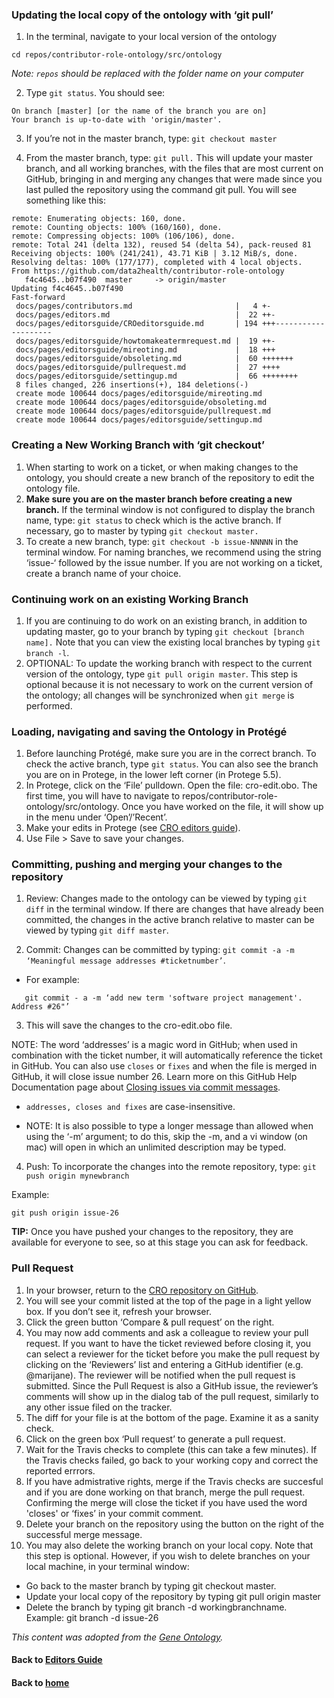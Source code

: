 ### Updating the local copy of the ontology with ‘git pull’

1. In the terminal, navigate to your local version of the ontology
~~~~
cd repos/contributor-role-ontology/src/ontology
~~~~
_Note: `repos` should be replaced with the folder name on your computer_

2. Type `git status`. You should see:

~~~
On branch [master] [or the name of the branch you are on]
Your branch is up-to-date with 'origin/master'.
~~~

3. If you’re not in the master branch, type: `git checkout master`

4. From the master branch, type: `git pull.` This will update your master branch, and all working branches, with the files that are most current on GitHub, bringing in and merging any changes that were made since you last pulled the repository using the command git pull. You will see something like this:
~~~
remote: Enumerating objects: 160, done.
remote: Counting objects: 100% (160/160), done.
remote: Compressing objects: 100% (106/106), done.
remote: Total 241 (delta 132), reused 54 (delta 54), pack-reused 81
Receiving objects: 100% (241/241), 43.71 KiB | 3.12 MiB/s, done.
Resolving deltas: 100% (177/177), completed with 4 local objects.
From https://github.com/data2health/contributor-role-ontology
   f4c4645..b07f490  master     -> origin/master
Updating f4c4645..b07f490
Fast-forward
 docs/pages/contributors.md                       |   4 +-
 docs/pages/editors.md                            |  22 ++-
 docs/pages/editorsguide/CROeditorsguide.md       | 194 +++--------------------
 docs/pages/editorsguide/howtomakeatermrequest.md |  19 ++-
 docs/pages/editorsguide/mireoting.md             |  18 +++
 docs/pages/editorsguide/obsoleting.md            |  60 +++++++
 docs/pages/editorsguide/pullrequest.md           |  27 ++++
 docs/pages/editorsguide/settingup.md             |  66 ++++++++
 8 files changed, 226 insertions(+), 184 deletions(-)
 create mode 100644 docs/pages/editorsguide/mireoting.md
 create mode 100644 docs/pages/editorsguide/obsoleting.md
 create mode 100644 docs/pages/editorsguide/pullrequest.md
 create mode 100644 docs/pages/editorsguide/settingup.md
~~~

### Creating a New Working Branch with ‘git checkout’

1. When starting to work on a ticket, or when making changes to the ontology, you should create a new branch of the repository to edit the ontology file.
2. **Make sure you are on the master branch before creating a new branch.** If the terminal window is not configured to display the branch name, type: `git status` to check which is the active branch. If necessary, go to master by typing `git checkout master.`
3. To create a new branch, type: `git checkout -b issue-NNNNN` in the terminal window. For naming branches, we recommend using the string ‘issue-‘ followed by the issue number. If you are not working on a ticket, create a branch name of your choice.

### Continuing work on an existing Working Branch
1. If you are continuing to do work on an existing branch, in addition to updating master, go to your branch by typing `git checkout [branch name].` Note that you can view the existing local branches by typing `git branch -l`.
2. OPTIONAL: To update the working branch with respect to the current version of the ontology, type `git pull origin master`. This step is optional because it is not necessary to work on the current version of the ontology; all changes will be synchronized when `git merge` is performed.

### Loading, navigating and saving the Ontology in Protégé
1. Before launching Protégé, make sure you are in the correct branch. To check the active branch, type `git status`. You can also see the branch you are on in Protege, in the lower left corner (in Protege 5.5).
2. In Protege, click on the ‘File’ pulldown. Open the file: cro-edit.obo. The first time, you will have to navigate to repos/contributor-role-ontology/src/ontology. Once you have worked on the file, it will show up in the menu under ‘Open’/’Recent’.
3. Make your edits in Protege (see [CRO editors guide]()).
4. Use File > Save to save your changes.

### Committing, pushing and merging your changes to the repository

1. Review: Changes made to the ontology can be viewed by typing `git diff` in the terminal window. If there are changes that have already been committed, the changes in the active branch relative to master can be viewed by typing `git diff master`.

2. Commit: Changes can be committed by typing: `git commit -a -m ‘Meaningful message addresses #ticketnumber’`.

- For example:
~~~
   git commit - a -m ‘add new term 'software project management'. Address #26"’ 
~~~
3. This will save the changes to the cro-edit.obo file. 

NOTE: The word ‘addresses’ is a magic word in GitHub; when used in combination with the ticket number, it will automatically reference the ticket in GitHub. You can also use `closes` or `fixes` and when the file is merged in GitHub, it will close issue number 26. Learn more on this GitHub Help Documentation page about [Closing issues via commit messages](https://help.github.com/en/articles/closing-issues-using-keywords).

- `addresses, closes and fixes` are case-insensitive.

- NOTE: It is also possible to type a longer message than allowed when using the ‘-m’ argument; to do this, skip the -m, and a vi window (on mac) will open in which an unlimited description may be typed.

4. Push: To incorporate the changes into the remote repository, type: `git push origin mynewbranch`

Example:

 `git push origin issue-26`

**TIP:** Once you have pushed your changes to the repository, they are available for everyone to see, so at this stage you can ask for feedback.

### Pull Request

1. In your browser, return to the [CRO repository on GitHub](https://github.com/data2health/contributor-role-ontology).
2. You will see your commit listed at the top of the page in a light yellow box. If you don’t see it, refresh your browser.
3. Click the green button ‘Compare & pull request’ on the right.
4. You may now add comments and ask a colleague to review your pull request. If you want to have the ticket reviewed before closing it, you can select a reviewer for the ticket before you make the pull request by clicking on the ‘Reviewers’ list and entering a GitHub identifier (e.g. @marijane). The reviewer will be notified when the pull request is submitted. Since the Pull Request is also a GitHub issue, the reviewer’s comments will show up in the dialog tab of the pull request, similarly to any other issue filed on the tracker.
5. The diff for your file is at the bottom of the page. Examine it as a sanity check.
6. Click on the green box ‘Pull request’ to generate a pull request.
7. Wait for the Travis checks to complete (this can take a few minutes). If the Travis checks failed, go back to your working copy and correct the reported errrors.
8. If you have admistrative rights, merge if the Travis checks are succesful and if you are done working on that branch, merge the pull request. Confirming the merge will close the ticket if you have used the word 'closes' or ‘fixes’ in your commit comment.  
9. Delete your branch on the repository using the button on the right of the successful merge message.
10. You may also delete the working branch on your local copy. Note that this step is optional. However, if you wish to delete branches on your local machine, in your terminal window:

- Go back to the master branch by typing git checkout master.
- Update your local copy of the repository by typing git pull origin master
- Delete the branch by typing git branch -d workingbranchname. Example: git branch -d issue-26

_This content was adopted from the [Gene Ontology](https://go-ontology.readthedocs.io/en/latest/DailyWorkflow.html)._

#### Back to [Editors Guide](https://data2health.github.io/contributor-role-ontology/pages/editors.html)
#### Back to [home](https://data2health.github.io/contributor-role-ontology/)
